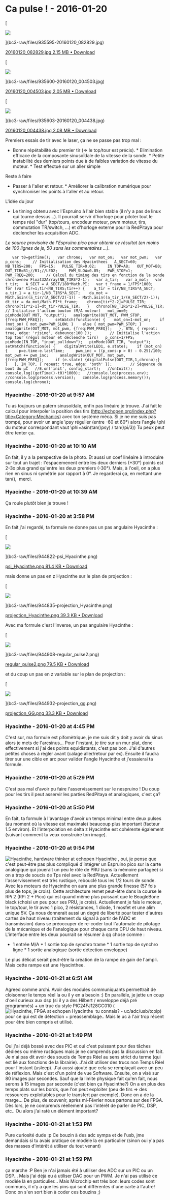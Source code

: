 # Ca pulse !  - 2016-01-20

[

![](bc3-raw/files/935595-20160120_082829.jpg)

](bc3-raw/files/935595-20160120_082829.jpg)

[20160120_082829.jpg 2.15 MB • Download](bc3-raw/files/935595-20160120_082829.jpg)

[

![](bc3-raw/files/935600-20160120_004503.jpg)

](bc3-raw/files/935600-20160120_004503.jpg)

[20160120_004503.jpg 2.05 MB • Download](bc3-raw/files/935600-20160120_004503.jpg)

[

![](bc3-raw/files/935603-20160120_004438.jpg)

](bc3-raw/files/935603-20160120_004438.jpg)

[20160120_004438.jpg 2.08 MB • Download](bc3-raw/files/935603-20160120_004438.jpg)

Premiers essais de tir avec le laser, ça ne se passe pas trop mal :

 * Bonne répétabilité du premier tir (=&gt; le top/tour est précis).  * Elimination efficace de la composante sinusoïdale de la vitesse de la sonde.  * Petite instabilité des derniers points due à de faibles variation de vitesse du moteur.  * Test effectué sur un aller simple

  Reste à faire

 * Passer à l'aller et retour.  * Améliorer la calibration numérique pour synchroniser les points à l'aller et au retour.

  L'idée du jour

 * Le timing obtenu avec l'Espruino à l'air bien stable (il n'y a pas de linux qui tourne dessus...). Il pourrait servir d'horloge pour piloter tout le temps réel "dur" (top/tours, encodeur moteur, pwm moteur, tirs, commutation TR/switch, ...) et d'horloge externe pour la RedPitaya pour déclencher les acquisition ADC. 

  _Le source provisoire de l'Espruino pico pour obtenir ce résultat (en moins de 100 lignes de js, 50 sans les commentaires ...)._

       var t0=getTime();   var chrono;   var mot_on;   var mot_pwm;   var p_cons;     // Initialisation des Hyacinthees   A_SECT=60;   NB_TIRS=200;   FPS=15;   PULSE_TIR=0.02;     IN_TOP=A8;   OUT_MOT=B0;   OUT_TIR=B1;//B1;//LED2;     PWM_SLOW=0.85;   PWM_STOP=1;   PWM_FREQ=200;     // Calcul du timing des tirs en fonction de la sonde   chrono=new Float32Array(NB_TIRS*2-1);   var a_tir;   var a_mot;   var t_tir;   A_SECT = A_SECT/180*Math.PI;   var t_frame = 1/FPS*1000;     for (var tir=1;tir<NB_TIRS;tir++) {    a_tir = tir/NB_TIRS*A_SECT;    a_tir_1 = a_tir-1/NB_TIRS*A_SECT;    da_mot = Math.asin((a_tir/(A_SECT/2)-1)) - Math.asin((a_tir_1/(A_SECT/2)-1));    dt_tir = da_mot/Math.PI*t_frame;    chrono[tir*2-2]=PULSE_TIR;    chrono[tir*2-1]=dt_tir-PULSE_TIR;   }   chrono[NB_TIRS*2-2]=PULSE_TIR;     // Initialise l'action bouton (M/A moteur)   mot_on=0;   pinMode(OUT_MOT, "output");   analogWrite(OUT_MOT, PWM_STOP, {freq:PWM_FREQ});     setWatch(function(e) {    mot_on=1-mot_on;    if (mot_on) { mot_pwm=PWM_SLOW; }    else { mot_pwm=PWM_STOP; }    analogWrite(OUT_MOT, mot_pwm, {freq:PWM_FREQ});   }, BTN, { repeat: true, edge: 'rising', debounce:100 });        // Initialise l'action top tour (régul moteur et déclenche tirs)   p_cons=1/FPS;   pinMode(IN_TOP, "input_pulldown");   pinMode(OUT_TIR, "output");     setWatch(function(e) {    digitalWrite(LED1, e.state);    if (mot_on) {     p=e.time-e.lastTime;     pwm_inc = ((p_cons-p > 0) - 0.25)/100;     mot_pwm += pwm_inc;     analogWrite(OUT_MOT, mot_pwm, {freq:PWM_FREQ});     if (e.state) {digitalPulse(OUT_TIR,1,chrono);}    }   }, IN_TOP, { repeat: true, edge: 'both' });        // Séquence de boot du µC   //E.on('init', config_start);   //onInit();     console.log((getTime()-t0)*1000);   //console.log(process.env);   //console.log(process.version);   console.log(process.memory());   console.log(chrono);

### **Hyacinthe** - 2016-01-20 at 9:57 AM

Tu as toujours un patern sinusoïdale, enfin pas linéaire je trouve.   J'ai fait le calcul pour interpoler la position des tirs (<http://echopen.org/index.php?title=Category:Mechanics>) avec ton système méca. Si je ne me suis pas trompé, pour avoir un angle \psy régulier (entre -60 et 60°) alors l'angle \phi du moteur correspondant vaut  \phi=asin(tan(\psy) / tan(\pi/3))   Tu peux peut être tenter ça.

### **Hyacinthe** - 2016-01-20 at 10:10 AM

En fait, il y a la perspective de la photo. Et aussi un coef linéaire à introduire sur tout un trajet : l'espacemenent entre les deux derniers (+30°) points est 2-3x plus grand qu'entre les deux premiers (-30°). Mais, à l'oeil, on a plus rien en sinus ni symétrie par rapport à 0°.   Je regarderai ça, en mettant une tan(),   merci.

### **Hyacinthe** - 2016-01-20 at 10:39 AM

Ça roule plutôt bien je trouve !

### **Hyacinthe** - 2016-01-20 at 3:58 PM

En fait j'ai regardé, ta formule ne donne pas un pas angulaire Hyacinthe : 

[

![](bc3-raw/files/944822-psi_Hyacinthe.png)

](bc3-raw/files/944822-psi_Hyacinthe.png)

[psi_Hyacinthe.png 81.4 KB • Download](bc3-raw/files/944822-psi_Hyacinthe.png)

  mais donne un pas en z Hyacinthe sur le plan de projection : 

[

![](bc3-raw/files/944835-projection_Hyacinthe.png)

](bc3-raw/files/944835-projection_Hyacinthe.png)

[projection_Hyacinthe.png 39.3 KB • Download](bc3-raw/files/944835-projection_Hyacinthe.png)

  Avec ma formule c'est l'inverse, un pas angulaire Hyacinthe : 

[

![](bc3-raw/files/944908-regular_pulse2.png)

](bc3-raw/files/944908-regular_pulse2.png)

[regular_pulse2.png 79.5 KB • Download](bc3-raw/files/944908-regular_pulse2.png)

  et du coup un pas en z variable sur le plan de projection : 

[

![](bc3-raw/files/944932-projection_gg.png)

](bc3-raw/files/944932-projection_gg.png)

[projection_GG.png 33.3 KB • Download](bc3-raw/files/944932-projection_gg.png)

### **Hyacinthe** - 2016-01-20 at 4:45 PM

C'est sur, ma formule est pifomètrique, je me suis dit y doit y avoir du sinus alors je mets de l'arcsinus... Pour l'instant, je tire sur un mur plat, donc effectivement si j'ai des points equidistants, c'est pas bon. J'ai d'autres petites choses à régler avant (calage aller/retour par ex). Ensuite il faudra tirer sur une cible en arc pour valider l'angle Hyacinthe et j'essaierai ta formule.

### **Hyacinthe** - 2016-01-20 at 5:29 PM

C'est pas mal d'avoir pu faire l'asservissement sur le nespruino ! Du coup pour les tirs il peut asservir les parties RedPitaya et analogiques, c'est ça?

### **Hyacinthe** - 2016-01-20 at 5:50 PM

En fait, ta formule à l'avantage d'avoir un temps minimal entre deux pulses (au moment où la vitesse est maximale) beaucoup plus important (facteur 1.5 environ). Et l'interpolation en delta z Hyacinthe est cohérente également (suivant comment tu veux construire ton image).

### **Hyacinthe** - 2016-01-20 at 9:54 PM

![Hyacinthe, hardware thinker at echopen](./../../zz_assets/images/avatars/782574.png) Hyacinthe , oui, je pense que c'est peut-être pas plus compliqué d'intégrer un Espruino pico sur la carte analogique qui jouerait un peu le rôle de PRU (sans la mémoire partagée) si on a trop de soucis de Tps réel avec la RedPitaya.  Actuellement l'asservissement est très rustique, rebouclé tous les 1/2 tours de sonde. Avec les moteurs de Hyacinthe on aura une plus grande finesse (57 fois plus de tops, je crois).  Cette architecture remet peut-être dans la course le RPi 2 (RPi 2 + Pico) qui est quand même plus puissant que le BeagleBone black (choisi un peu pour ses PRU, je crois).  Actuellement je fais le moteur, le top/tour, le tir avec 1 pico, 2 résistances, 1 diode, 1 mosfet et une alim unique 5V.  Ça nous donnerait aussi un degré de liberté pour tester d'autres cartes de haut niveau (traitement du signal à partir de l'ADC et transmission) dans se préoccuper de re-coder tout l'automate de pilotage de la mécanique et de l'analogique pour chaque carte CPU de haut niveau. L'interface entre les deux pourrait se résumer à qq chose comme :

 * 1 entrée M/A  * 1 sortie top de synchro trame  * 1 sortie top de synchro ligne  * 1 sortie analogique (sortie détection enveloppe)

Le plus délicat serait peut-être la création de la rampe de gain de l'ampli. Mais cette rampe est une Hyacinthee.

### **Hyacinthe** - 2016-01-21 at 6:51 AM

Agreed comme archi.  Avoir des modules communiquants permettrait de cloisonner le temps réel la ou il y en a besoin :)  En parallèle, je jette un coup d'oeil curieux aux dsp (si il y a des Hilbert / enveloppe déjà pré programmés) + un truc du style PIC24FJ128GC010 (  ![Hyacinthe, FPGA at echopen](./../../zz_assets/images/avatars/1249124.png) Hyacinthe  tu connais? - uc/adc/usb/tcpip) pour ce qui est de détection + preassemblage.. Mais le uc à l'air trop récent pour être bien compris et utilisé.

### **Hyacinthe** - 2016-01-21 at 1:49 PM

Oui j'ai déjà bossé avec des PIC et oui c'est puissant pour des tâches dédiées ou même rustiques mais je ne comprends pas la discussion en fait.  Je n'ai pas dit avoir des soucis de Temps Réel au sens strict du terme (qui est lié aux fonctions de la librairie). J'ai dit utiliser des trucs non Temps Réel pour l'instant (usleep). J'ai aussi ajouté que cela se remplaçait avec un peu de réflexion. Mais c'est d'un point de vue Software.  Ensuite, on a visé sur 80 images par secondes. Sauf que la limite physique fait qu'en fait, nous serons à 15 images par seconde (c'est bien ça Hyacinthe?)  On a en plus des temps plats sur les bords, que l'on peut exploiter (peu de tirs =&gt; des ressources exploitables pour le transfert par exemple).  Donc on a de la marge...   De plus, de souvenir, après mi-Février nous partons sur des FPGA. Dès lors, je ne comprends réellement pas l'intérêt de parler de PIC, DSP, etc..  Ou alors j'ai raté un élément important?

### **Hyacinthe** - 2016-01-21 at 1:53 PM

Pure curiosité dude :p  Ce bouzin à des adc sympa et de l'usb, jme demandais si tu avais pratique ce modèle la en particulier (sinon oui y'a pas des masses d'intérêt à utiliser du tout venant)

### **Hyacinthe** - 2016-01-21 at 1:59 PM

ça marche :P  Ben je n'ai jamais été à utiliser des ADC sur un PIC ou un DSP... Mais j'ai déjà eu à utiliser DAC pour un PWM.  Je n'ai pas utilisé ce modèle là en particulier... Mais Microchip est très bon: leurs codes sont communs, il n'y a que les pins qui sont différentes d'une carte à l'autre! Donc on s'en sort bien à coder ces bouzins ;)

